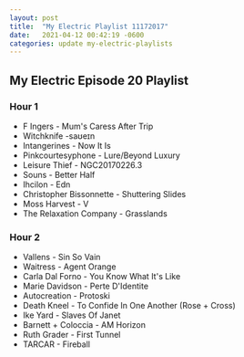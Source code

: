 ```yaml
---
layout: post
title:  "My Electric Playlist 11172017"
date:   2021-04-12 00:42:19 -0600
categories: update my-electric-playlists
---
```


## My Electric Episode 20 Playlist
### Hour 1
* F Ingers - Mum's Caress After Trip
* Witchknife -saʊeɪn
* Intangerines - Now It Is
* Pinkcourtesyphone - Lure/Beyond Luxury
* Leisure Thief - NGC20170226.3
* Souns - Better Half
* Ihcilon - Edn
* Christopher Bissonnette - Shuttering Slides
* Moss Harvest - V
* The Relaxation Company - Grasslands

### Hour 2
* Vallens - Sin So Vain
* Waitress - Agent Orange
* Carla Dal Forno - You Know What It's Like
* Marie Davidson - Perte D'Identite
* Autocreation - Protoski
* Death Kneel - To Confide In One Another (Rose + Cross)
* Ike Yard - Slaves Of Janet
* Barnett + Coloccia - AM Horizon
* Ruth Grader - First Tunnel
* TARCAR - Fireball

